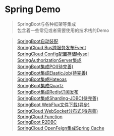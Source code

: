# Spring Demo

> SpringBoot与各种框架等集成<br>
> 包含着一些常见或者需要使用的技术栈的Demo

> [SpringBoot自动装配](./spring-boot-starter-demo)<br>
> [SpringCloud Bus跨服务发布Event](./spring-cloud-bus-demo)<br>
> [SpringCloud Config配置存储Mysql](./spring-cloud-config-demo)<br>
> [SpringAuthorizationServer集成](./spring-authorization-demo)<br>
> [SpringBoot集成POI(待完善)]()<br>
> [SpringBoot集成ElasticJob(待完善)]()<br>
> [SpringBoot集成Hateoas](./spring-hateoas-demo)<br>
> [SpringBoot集成Quartz](./spring-quartz-demo)<br>
> [SpringBoot集成Redis订阅发布](./spring-redis-demo)<br>
> [SpringBoot集成Sharding-JDBC(待完善)]()<br>
> [SpringBoot WebFlux文件下载(异步)](./spring-webflux-file-demo)<br>
> [SpringCloud WebSocket分布式(待完善)]()<br>
> [SpringCloud Function](./spring-cloud-function-demo)<br>
> [SpringBoot R2DBC](./spring-r2dbc-demo)<br>
> [SpringCloud OpenFeign集成Spring Cache](./spring-cloud-openfeign-demo)<br>
